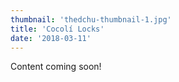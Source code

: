 ```yaml
---
thumbnail: 'thedchu-thumbnail-1.jpg'
title: 'Cocolí Locks'
date: '2018-03-11'
---
```


Content coming soon!
